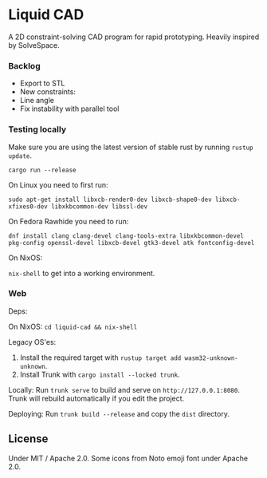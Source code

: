 # Liquid CAD

A 2D constraint-solving CAD program for rapid prototyping. Heavily inspired by SolveSpace.

### Backlog

 * Export to STL
 * New constraints:
  * Line angle
 * Fix instability with parallel tool

### Testing locally

Make sure you are using the latest version of stable rust by running `rustup update`.

`cargo run --release`

On Linux you need to first run:

`sudo apt-get install libxcb-render0-dev libxcb-shape0-dev libxcb-xfixes0-dev libxkbcommon-dev libssl-dev`

On Fedora Rawhide you need to run:

`dnf install clang clang-devel clang-tools-extra libxkbcommon-devel pkg-config openssl-devel libxcb-devel gtk3-devel atk fontconfig-devel`

On NixOS:

`nix-shell` to get into a working environment.

### Web

Deps:

On NixOS: `cd liquid-cad && nix-shell`

Legacy OS'es:

1. Install the required target with `rustup target add wasm32-unknown-unknown`.
2. Install Trunk with `cargo install --locked trunk`.

Locally: Run `trunk serve` to build and serve on `http://127.0.0.1:8080`. Trunk will rebuild automatically if you edit the project.

Deploying: Run `trunk build --release` and copy the `dist` directory.

## License

Under MIT / Apache 2.0. Some icons from Noto emoji font under Apache 2.0.